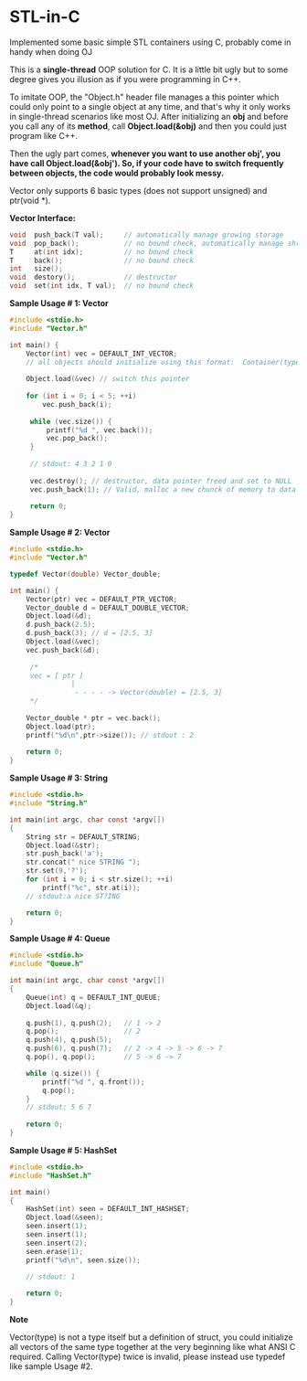 # STL-in-C
Implemented some basic simple STL containers using C, probably come in handy when doing OJ

This is a **single-thread** OOP solution for C. It is a little bit ugly but to some degree gives you illusion as if you were programming in C++.

To imitate OOP, the "Object.h" header file manages a this pointer which could only point to a single object at any time, and that's why it only works in single-thread scenarios like most OJ. After initializing an **obj** and before you call any of its **method**, call **Object.load(&obj)** and then you could just program like C++.
 
 
Then the ugly part comes, **whenever you want to use another obj', you have call Object.load(&obj'). So, if your code have to switch frequently between objects, the code would probably look messy.**
 
 
Vector only supports 6 basic types (does not support unsigned) and ptr(void *).




**Vector Interface:**
```C
void  push_back(T val);     // automatically manage growing storage
void  pop_back();           // no bound check, automatically manage shrinking storage
T     at(int idx);          // no bound check
T     back();               // no bound check
int   size(); 
void  destory();            // destructor
void  set(int idx, T val);  // no bound check
```


**Sample Usage # 1: Vector**
```C
#include <stdio.h>
#include "Vector.h"

int main() {
    Vector(int) vec = DEFAULT_INT_VECTOR;  
    // all objects should initialize using this format:  Container(type) name = DEFAULT_TYPE_CONTAINER;
    
    Object.load(&vec) // switch this pointer
    
    for (int i = 0; i < 5; ++i)
        vec.push_back(i);
        
     while (vec.size()) {
         printf("%d ", vec.back());
         vec.pop_back();
     }
     
     // stdout: 4 3 2 1 0
     
     vec.destroy(); // destructor, data pointer freed and set to NULL
     vec.push_back(1); // Valid, malloc a new chunck of memory to data pointer
     
     return 0;
}
```

**Sample Usage # 2: Vector**
```C
#include <stdio.h>
#include "Vector.h"

typedef Vector(double) Vector_double;

int main() {
    Vector(ptr) vec = DEFAULT_PTR_VECTOR;
    Vector_double d = DEFAULT_DOUBLE_VECTOR;
    Object.load(&d);
    d.push_back(2.5);
    d.push_back(3); // d = [2.5, 3]
    Object.load(&vec);
    vec.push_back(&d);
	    
     /*
     vec = [ ptr ]
               | 
                - - - - -> Vector(double) = [2.5, 3]
     */  
     
    Vector_double * ptr = vec.back();
    Object.load(ptr);
    printf("%d\n",ptr->size()); // stdout : 2
    
    return 0;
}
```

**Sample Usage # 3: String**
```C
#include <stdio.h>
#include "String.h"

int main(int argc, char const *argv[])
{
    String str = DEFAULT_STRING;
    Object.load(&str);
    str.push_back('a');
    str.concat(" nice STRING ");
    str.set(9,'?');
    for (int i = 0; i < str.size(); ++i)
        printf("%c", str.at(i));  
    // stdout:a nice ST?ING

    return 0;
}
```

**Sample Usage # 4: Queue**
```C
#include <stdio.h>
#include "Queue.h"

int main(int argc, char const *argv[])
{
	Queue(int) q = DEFAULT_INT_QUEUE;
	Object.load(&q);
	
	q.push(1), q.push(2);   // 1 -> 2
	q.pop();                // 2
	q.push(4), q.push(5);
	q.push(6), q.push(7);   // 2 -> 4 -> 5 -> 6 -> 7
	q.pop(), q.pop();       // 5 -> 6 -> 7

	while (q.size()) {
		printf("%d ", q.front());
		q.pop();  
	}
	// stdout: 5 6 7
	
    return 0;
}
```

**Sample Usage # 5: HashSet**
```C
#include <stdio.h>
#include "HashSet.h"

int main()
{
	HashSet(int) seen = DEFAULT_INT_HASHSET;
	Object.load(&seen);
	seen.insert(1);
	seen.insert(1);
	seen.insert(2);
	seen.erase(1);
	printf("%d\n", seen.size());

	// stdout: 1
	
    return 0;
}
```


**Note**

Vector(type) is not a type itself but a definition of struct, you could initialize all vectors of the same type together
at the very beginning like what ANSI C required. Calling Vector(type) twice is invalid, please instead use typedef like sample Usage #2.




